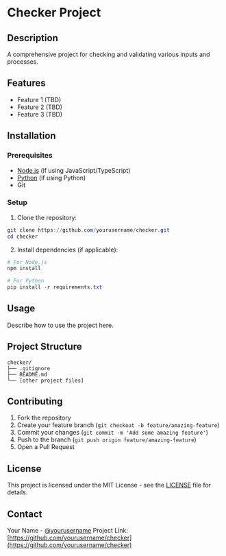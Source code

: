 # Checker Project

## Description
A comprehensive project for checking and validating various inputs and processes.

## Features
- Feature 1 (TBD)
- Feature 2 (TBD)
- Feature 3 (TBD)

## Installation

### Prerequisites
- [Node.js](https://nodejs.org/) (if using JavaScript/TypeScript)
- [Python](https://python.org/) (if using Python)
- Git

### Setup
1. Clone the repository:
```powershell
git clone https://github.com/yourusername/checker.git
cd checker
```

2. Install dependencies (if applicable):
```powershell
# For Node.js
npm install

# For Python
pip install -r requirements.txt
```

## Usage
Describe how to use the project here.

## Project Structure
```
checker/
├── .gitignore
├── README.md
└── [other project files]
```

## Contributing
1. Fork the repository
2. Create your feature branch (`git checkout -b feature/amazing-feature`)
3. Commit your changes (`git commit -m 'Add some amazing feature'`)
4. Push to the branch (`git push origin feature/amazing-feature`)
5. Open a Pull Request

## License
This project is licensed under the MIT License - see the [LICENSE](LICENSE) file for details.

## Contact
Your Name - [@yourusername](https://github.com/yourusername)
Project Link: [https://github.com/yourusername/checker](https://github.com/yourusername/checker) 